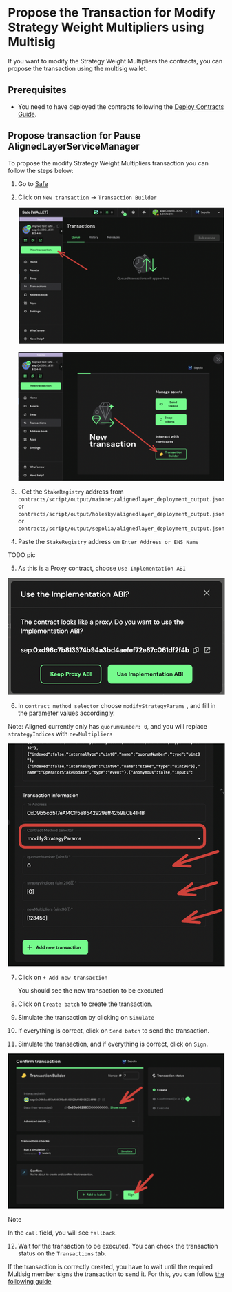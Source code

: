# Propose the Transaction for Modify Strategy Weight Multipliers using Multisig

If you want to modify the Strategy Weight Multipliers the contracts, you can propose the transaction using the multisig wallet.

## Prerequisites

- You need to have deployed the contracts following the [Deploy Contracts Guide](./2_deploy_contracts.md).

## Propose transaction for Pause AlignedLayerServiceManager

To propose the modify Strategy Weight Multipliers transaction you can follow the steps below:

1. Go to [Safe](https://app.safe.global/home)

2. Click on `New transaction` -> `Transaction Builder`

   ![New transaction](./images/4_b_1_pause_1.png)

   ![Transaction Builder](./images/4_b_1_pause_2.png)

3. . Get the `StakeRegistry` address from ```contracts/script/output/mainnet/alignedlayer_deployment_output.json``` or ```contracts/script/output/holesky/alignedlayer_deployment_output.json``` or ```contracts/script/output/sepolia/alignedlayer_deployment_output.json```

4. Paste the `StakeRegistry` address on `Enter Address or ENS Name`

TODO pic

5. As this is a Proxy contract, choose `Use Implementation ABI`

![use implementation abi](image.png)

6. In `contract method selector` choose `modifyStrategyParams` , and fill in the parameter values accordingly. 

Note: Aligned currently only has `quorumNumber: 0`, and you will replace `strategyIndices` with `newMultipliers`

![choose modify strategy params](image-1.png)

7. Click on `+ Add new transaction`

   You should see the new transaction to be executed

8. Click on `Create batch` to create the transaction.

9. Simulate the transaction by clicking on `Simulate`

10. If everything is correct, click on `Send batch` to send the transaction.

11. Simulate the transaction, and if everything is correct, click on `Sign`.

![send batch](image-2.png)

> [!NOTE]
> In the `call` field, you will see `fallback`.

12. Wait for the transaction to be executed. You can check the transaction status on the `Transactions` tab.

If the transaction is correctly created, you have to wait until the required Multisig member signs the transaction to send it. For this, you can follow [the following guide](./4_b_2_approve_pause.md)
